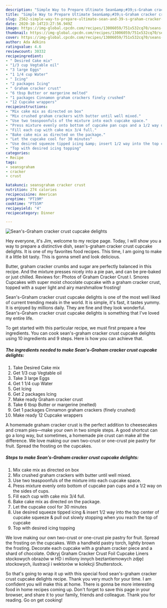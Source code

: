 ```yaml
---
description: "Simple Way to Prepare Ultimate Sean&amp;#39;s-Graham cracker crust cupcake delights"
title: "Simple Way to Prepare Ultimate Sean&amp;#39;s-Graham cracker crust cupcake delights"
slug: 2562-simple-way-to-prepare-ultimate-sean-and-39-s-graham-cracker-crust-cupcake-delights
date: 2020-10-14T23:27:56.949Z
image: https://img-global.cpcdn.com/recipes/13006059/751x532cq70/seans-graham-cracker-crust-cupcake-delights-recipe-main-photo.jpg
thumbnail: https://img-global.cpcdn.com/recipes/13006059/751x532cq70/seans-graham-cracker-crust-cupcake-delights-recipe-main-photo.jpg
cover: https://img-global.cpcdn.com/recipes/13006059/751x532cq70/seans-graham-cracker-crust-cupcake-delights-recipe-main-photo.jpg
author: Ada Adkins
ratingvalue: 4.6
reviewcount: 30332
recipeingredient:
- " Desired Cake mix"
- "1/3 cup Vegtable oil"
- "3 large Eggs"
- "1 1/4 cup Water"
- " Icing"
- "2 packages Icing"
- " Graham cracker crust"
- "6 tbsp Butter or margerine melted"
- "1 packages Cinnamon graham crackers finely crushed"
- "12 Cupcake wrappers"
recipeinstructions:
- "Mix cake mix as directed on box"
- "Mix crushed graham crackers with butter until well mixed."
- "Use two teaspoonfuls of the mixture into each cupcake space."
- "Press mixture evenly onto bottom of cupcake pan cups and a 1/2 way on the sides of cups."
- "Fill each cup with cake mix 3/4 full."
- "Bake cake mix as directed on the package."
- "Let the cupcake cool for 30 minutes"
- "Use desired squeeze tipped icing &amp; insert 1/2 way into the top center of cupcake squeeze &amp; pull out slowly stopping when you reach the top of cupcake"
- "Top with desired icing topping"
categories:
- Recipe
tags:
- seansgraham
- cracker
- crust

katakunci: seansgraham cracker crust 
nutrition: 274 calories
recipecuisine: American
preptime: "PT19M"
cooktime: "PT55M"
recipeyield: "4"
recipecategory: Dinner

---
```



![Sean&#39;s-Graham cracker crust cupcake delights](https://img-global.cpcdn.com/recipes/13006059/751x532cq70/seans-graham-cracker-crust-cupcake-delights-recipe-main-photo.jpg)

Hey everyone, it's Jim, welcome to my recipe page. Today, I will show you a way to prepare a distinctive dish, sean&#39;s-graham cracker crust cupcake delights. It is one of my favorites food recipes. This time, I am going to make it a little bit tasty. This is gonna smell and look delicious.

Butter, graham cracker crumbs and sugar are perfectly balanced in this recipe. And the mixture presses nicely into a pie pan, and can be pre-baked or just chilled. Reviews for: Photos of Graham Cracker Crust I. Smores Cupcakes with super moist chocolate cupcake with a graham cracker crust, topped with a super light and airy marshmallow frosting!

Sean&#39;s-Graham cracker crust cupcake delights is one of the most well liked of current trending meals in the world. It is simple, it's fast, it tastes yummy. It is enjoyed by millions daily. They are fine and they look wonderful. Sean&#39;s-Graham cracker crust cupcake delights is something that I've loved my entire life.


To get started with this particular recipe, we must first prepare a few ingredients. You can cook sean&#39;s-graham cracker crust cupcake delights using 10 ingredients and 9 steps. Here is how you can achieve that.

<!--inarticleads1-->

##### The ingredients needed to make Sean&#39;s-Graham cracker crust cupcake delights:

1. Take  Desired Cake mix
1. Get 1/3 cup Vegtable oil
1. Take 3 large Eggs
1. Get 1 1/4 cup Water
1. Get  Icing
1. Get 2 packages Icing
1. Make ready  Graham cracker crust
1. Take 6 tbsp Butter or margerine (melted)
1. Get 1 packages Cinnamon graham crackers (finely crushed)
1. Make ready 12 Cupcake wrappers


A homemade graham cracker crust is the perfect addition to cheesecakes and cream pies—make your own in two simple steps. A good shortcut can go a long way, but sometimes, a homemade pie crust can make all the difference. We love making our own two-crust or one-crust pie pastry for fruit. Spread the frosting on the cupcakes. 

<!--inarticleads2-->

##### Steps to make Sean&#39;s-Graham cracker crust cupcake delights:

1. Mix cake mix as directed on box
1. Mix crushed graham crackers with butter until well mixed.
1. Use two teaspoonfuls of the mixture into each cupcake space.
1. Press mixture evenly onto bottom of cupcake pan cups and a 1/2 way on the sides of cups.
1. Fill each cup with cake mix 3/4 full.
1. Bake cake mix as directed on the package.
1. Let the cupcake cool for 30 minutes
1. Use desired squeeze tipped icing &amp; insert 1/2 way into the top center of cupcake squeeze &amp; pull out slowly stopping when you reach the top of cupcake
1. Top with desired icing topping


We love making our own two-crust or one-crust pie pastry for fruit. Spread the frosting on the cupcakes. With a handheld pastry torch, lightly brown the frosting. Decorate each cupcake with a graham cracker piece and a shard of chocolate. Odkryj Graham Cracker Crust Foil Cupcake Liners stockowych obrazów w HD i miliony innych beztantiemowych zdjęć stockowych, ilustracji i wektorów w kolekcji Shutterstock. 

So that's going to wrap it up with this special food sean&#39;s-graham cracker crust cupcake delights recipe. Thank you very much for your time. I am confident you will make this at home. There is gonna be more interesting food in home recipes coming up. Don't forget to save this page in your browser, and share it to your family, friends and colleague. Thank you for reading. Go on get cooking!
